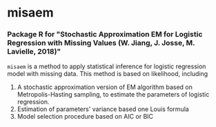 # misaem
### Package R for "Stochastic Approximation EM for Logistic Regression with Missing Values (W. Jiang, J. Josse, M. Lavielle, 2018)"

``misaem`` is a method to apply statistical inference for logistic regression model with missing data. This method is based on likelihood, including 
1. A stochastic approximation version of EM algorithm based on Metropolis-Hasting sampling, to estimate the parameters of logistic regression.
2. Estimation of parameters' variance based one Louis formula
3. Model selection procedure based on AIC or BIC 

